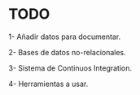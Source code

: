 # TODO

1- Añadir datos para documentar.

2- Bases de datos no-relacionales.

3- Sistema de Continuos Integration.

4- Herramientas a usar.
